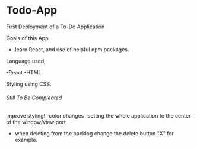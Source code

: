 # Todo-App

First Deployment of a To-Do Application

Goals of this App
- learn React, and use of helpful npm packages. 

Language used, 

-React
-HTML

Styling using CSS. 

###### Still To Be Compleated ######## 
improve styling!
-color changes
-setting the whole application to the center of the window/view port
- when deleting from the backlog change the delete button "X" for example. 
